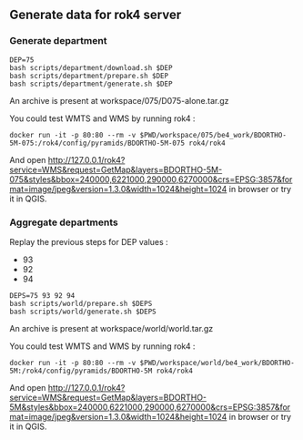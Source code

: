 ## Generate data for rok4 server

### Generate department

```
DEP=75
bash scripts/department/download.sh $DEP
bash scripts/department/prepare.sh $DEP
bash scripts/department/generate.sh $DEP
```

An archive is present at workspace/075/D075-alone.tar.gz

You could test WMTS and WMS by running rok4 : 
```
docker run -it -p 80:80 --rm -v $PWD/workspace/075/be4_work/BDORTHO-5M-075:/rok4/config/pyramids/BDORTHO-5M-075 rok4/rok4
```

And open http://127.0.0.1/rok4?service=WMS&request=GetMap&layers=BDORTHO-5M-075&styles&bbox=240000,6221000,290000,6270000&crs=EPSG:3857&format=image/jpeg&version=1.3.0&width=1024&height=1024 in browser or try it in QGIS.

### Aggregate departments

Replay the previous steps for DEP values :

- 93
- 92
- 94

```
DEPS=75 93 92 94
bash scripts/world/prepare.sh $DEPS
bash scripts/world/generate.sh $DEPS
```

An archive is present at workspace/world/world.tar.gz

You could test WMTS and WMS by running rok4 : 
```
docker run -it -p 80:80 --rm -v $PWD/workspace/world/be4_work/BDORTHO-5M:/rok4/config/pyramids/BDORTHO-5M rok4/rok4
```

And open http://127.0.0.1/rok4?service=WMS&request=GetMap&layers=BDORTHO-5M&styles&bbox=240000,6221000,290000,6270000&crs=EPSG:3857&format=image/jpeg&version=1.3.0&width=1024&height=1024 in browser or try it in QGIS.

